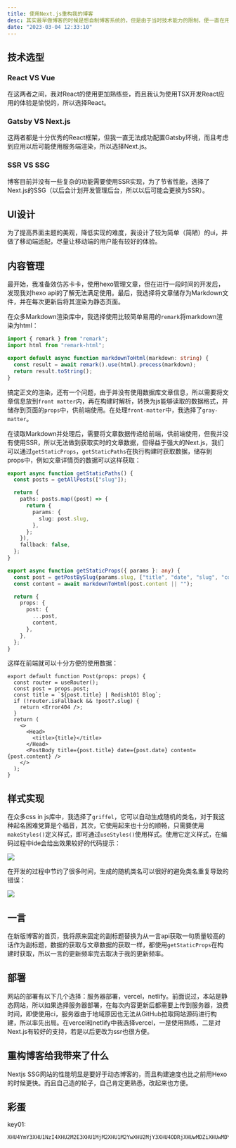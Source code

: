 ```yaml
---
title: 使用Next.js重构我的博客
desc: 其实最早做博客的时候是想自制博客系统的，但是由于当时技术能力的限制，便一直在用Hexo、Typecho等博客系统，最近抽出时间，就开始使用Next.js重构我的博客，在重构完成后便写下本文，记录下开发历程。
date: "2023-03-04 12:33:10"
---
```


## 技术选型

### React VS Vue

在这两者之间，我对React的使用更加熟练些，而且我认为使用TSX开发React应用的体验是愉悦的，所以选择React。

### Gatsby VS Next.js

这两者都是十分优秀的React框架，但我一直无法成功配置Gatsby环境，而且考虑到应用以后可能使用服务端渲染，所以选择Next.js。

### SSR VS SSG

博客目前并没有一些复杂的功能需要使用SSR实现，为了节省性能，选择了Next.js的SSG（以后会计划开发管理后台，所以以后可能会更换为SSR）。

## UI设计

为了提高界面主题的美观，降低实现的难度，我设计了较为简单（简陋）的ui，并做了移动端适配，尽量让移动端的用户能有较好的体验。

## 内容管理

最开始，我准备效仿苏卡卡，使用hexo管理文章，但在进行一段时间的开发后，发现我对hexo api的了解无法满足使用。最后，我选择将文章储存为Markdown文件，并在每次更新后将其渲染为静态页面。

在众多Markdown渲染库中，我选择使用比较简单易用的`remark`将markdown渲染为html：

```typescript
import { remark } from "remark";
import html from "remark-html";

export default async function markdownToHtml(markdown: string) {
  const result = await remark().use(html).process(markdown);
  return result.toString();
}
```

搞定正文的渲染，还有一个问题，由于并没有使用数据库文章信息，所以需要将文章信息放到`front matter`内，再在构建时解析，转换为js能够读取的数据格式，并储存到页面的`props`中，供前端使用。在处理`front-matter`中，我选择了`gray-matter`。

在读取Markdown并处理后，需要将文章数据传递给前端，供前端使用，但我并没有使用SSR，所以无法做到获取实时的文章数据，但得益于强大的Next.js，我们可以通过`getStaticProps`，`getStaticPaths`在执行构建时获取数据，储存到props中，例如文章详情页的数据可以这样获取：

```typescript
export async function getStaticPaths() {
  const posts = getAllPosts(["slug"]);

  return {
    paths: posts.map((post) => {
      return {
        params: {
          slug: post.slug,
        },
      };
    }),
    fallback: false,
  };
}

export async function getStaticProps({ params }: any) {
  const post = getPostBySlug(params.slug, ["title", "date", "slug", "content"]);
  const content = await markdownToHtml(post.content || "");

  return {
    props: {
      post: {
        ...post,
        content,
      },
    },
  };
}
```

这样在前端就可以十分方便的使用数据：

```tsx
export default function Post(props: props) {
  const router = useRouter();
  const post = props.post;
  const title = `${post.title} | Redish101 Blog`;
  if (!router.isFallback && !post?.slug) {
    return <Error404 />;
  }
  return (
    <>
      <Head>
        <title>{title}</title>
      </Head>
      <PostBody title={post.title} date={post.date} content={post.content} />
    </>
  );
}
```

## 样式实现

在众多css in js库中，我选择了`griffel`，它可以自动生成随机的类名，对于我这种起名困难党算是个福音，其次，它使用起来也十分的顺畅，只需要使用`makeStyles()`定义样式，即可通过`useStyles()`使用样式。使用它定义样式，在编码过程中ide会给出效果较好的代码提示：

![](https://cdn.chuqis.com/gh/Redish101/cdn@src/img/20230304193114.png)

在开发的过程中节约了很多时间，生成的随机类名可以很好的避免类名重复导致的错误：

![](https://cdn.chuqis.com/gh/Redish101/cdn@src/img/20230304193416.png)

## 一言

在新版博客的首页，我将原来固定的副标题替换为从一言api获取一句质量较高的话作为副标题，数据的获取与文章数据的获取一样，都使用`getStaticProps`在构建时获取，所以一言的更新频率完去取决于我的更新频率。

## 部署

网站的部署有以下几个选择：服务器部署，vercel，netlify。前面说过，本站是静态网站，所以如果选择服务器部署，在每次内容更新后都需要上传到服务器，浪费时间，即使使用ci，服务器由于地域原因也无法从GitHub拉取网站源码进行构建，所以率先出局。在vercel和netlify中我选择vercel，一是使用熟练，二是对Next.js有较好的支持，若是以后更改为ssr也很方便。

## 重构博客给我带来了什么

Nextjs SSG网站的性能明显是要好于动态博客的，而且构建速度也比之前用Hexo的时候更快。而且自己造的轮子，自己肯定更熟悉，改起来也方便。

## 彩蛋

key01:

```
XHU4YmY3XHU1NzI4XHU2M2E3XHU1MjM2XHU1M2YwXHU2MjY3XHU4ODRjXHUwMDZiXHUwMDY1XHUwMDc5XHU1MWZkXHU2NTcw
```
